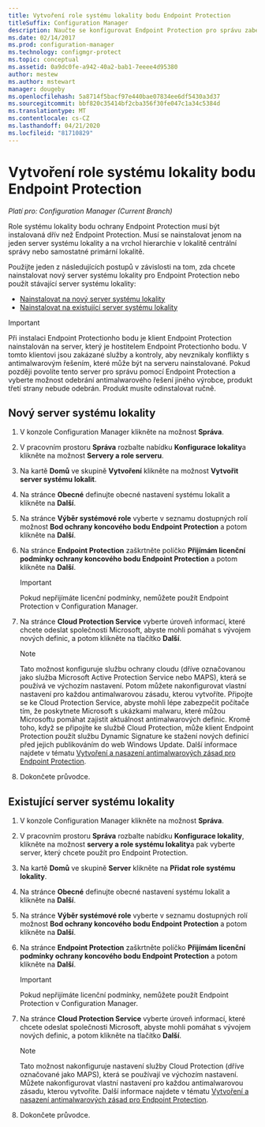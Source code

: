 ```yaml
---
title: Vytvoření role systému lokality bodu Endpoint Protection
titleSuffix: Configuration Manager
description: Naučte se konfigurovat Endpoint Protection pro správu zabezpečení a malwaru v Configuration Manager klientských počítačích.
ms.date: 02/14/2017
ms.prod: configuration-manager
ms.technology: configmgr-protect
ms.topic: conceptual
ms.assetid: 0a9dc0fe-a942-40a2-bab1-7eeee4d95380
author: mestew
ms.author: mstewart
manager: dougeby
ms.openlocfilehash: 5a8714f5bacf97e440bae07834ee6df5430a3d37
ms.sourcegitcommit: bbf820c35414bf2cba356f30fe047c1a34c5384d
ms.translationtype: MT
ms.contentlocale: cs-CZ
ms.lasthandoff: 04/21/2020
ms.locfileid: "81710829"
---
```

# <a name="create-an-endpoint-protection-point-site-system-role"></a>Vytvoření role systému lokality bodu Endpoint Protection

*Platí pro: Configuration Manager (Current Branch)*

Role systému lokality bodu ochrany Endpoint Protection musí být instalovaná dřív než Endpoint Protection. Musí se nainstalovat jenom na jeden server systému lokality a na vrchol hierarchie v lokalitě centrální správy nebo samostatné primární lokalitě.

Použijte jeden z následujících postupů v závislosti na tom, zda chcete nainstalovat nový server systému lokality pro Endpoint Protection nebo použít stávající server systému lokality:
- [Nainstalovat na nový server systému lokality](#new-site-system-server)
- [Nainstalovat na existující server systému lokality](#existing-site-system-server)

> [!IMPORTANT]
>  Při instalaci Endpoint Protectionho bodu je klient Endpoint Protection nainstalován na server, který je hostitelem Endpoint Protectionho bodu. V tomto klientovi jsou zakázané služby a kontroly, aby nevznikaly konflikty s antimalwarovým řešením, které může být na serveru nainstalované. Pokud později povolíte tento server pro správu pomocí Endpoint Protection a vyberte možnost odebrání antimalwarového řešení jiného výrobce, produkt třetí strany nebude odebrán. Produkt musíte odinstalovat ručně.

## <a name="new-site-system-server"></a>Nový server systému lokality

1.  V konzole Configuration Manager klikněte na možnost **Správa**.

2.  V pracovním prostoru **Správa** rozbalte nabídku **Konfigurace lokality**a klikněte na možnost **Servery a role serveru**.

3.  Na kartě **Domů** ve skupině **Vytvoření** klikněte na možnost **Vytvořit server systému lokalit**.

4.  Na stránce **Obecné** definujte obecné nastavení systému lokalit a klikněte na **Další**.

5.  Na stránce **Výběr systémové role** vyberte v seznamu dostupných rolí možnost **Bod ochrany koncového bodu Endpoint Protection** a potom klikněte na **Další**.

6.  Na stránce **Endpoint Protection** zaškrtněte políčko **Přijímám licenční podmínky ochrany koncového bodu Endpoint Protection** a potom klikněte na **Další**.

    > [!IMPORTANT]
    >  Pokud nepřijímáte licenční podmínky, nemůžete použít Endpoint Protection v Configuration Manager.

7.  Na stránce **Cloud Protection Service** vyberte úroveň informací, které chcete odeslat společnosti Microsoft, abyste mohli pomáhat s vývojem nových definic, a potom klikněte na tlačítko **Další**.

    > [!NOTE]
    >  Tato možnost konfiguruje službu ochrany cloudu (dříve označovanou jako služba Microsoft Active Protection Service nebo MAPS), která se používá ve výchozím nastavení. Potom můžete nakonfigurovat vlastní nastavení pro každou antimalwarovou zásadu, kterou vytvoříte. Připojte se ke Cloud Protection Service, abyste mohli lépe zabezpečit počítače tím, že poskytnete Microsoft s ukázkami malwaru, které můžou Microsoftu pomáhat zajistit aktuálnost antimalwarových definic. Kromě toho, když se připojíte ke službě Cloud Protection, může klient Endpoint Protection použít službu Dynamic Signature ke stažení nových definicí před jejich publikováním do web Windows Update. Další informace najdete v tématu [Vytvoření a nasazení antimalwarových zásad pro Endpoint Protection](endpoint-antimalware-policies.md).

8.  Dokončete průvodce.


## <a name="existing-site-system-server"></a>Existující server systému lokality

1.  V konzole Configuration Manager klikněte na možnost **Správa**.

2.  V pracovním prostoru **Správa** rozbalte nabídku **Konfigurace lokality**, klikněte na možnost **servery a role systému lokality**a pak vyberte server, který chcete použít pro Endpoint Protection.

3.  Na kartě **Domů** ve skupině **Server** klikněte na **Přidat role systému lokality**.

4.  Na stránce **Obecné** definujte obecné nastavení systému lokalit a klikněte na **Další**.

5.  Na stránce **Výběr systémové role** vyberte v seznamu dostupných rolí možnost **Bod ochrany koncového bodu Endpoint Protection** a potom klikněte na **Další**.

6.  Na stránce **Endpoint Protection** zaškrtněte políčko **Přijímám licenční podmínky ochrany koncového bodu Endpoint Protection** a potom klikněte na **Další**.

    > [!IMPORTANT]
    >  Pokud nepřijímáte licenční podmínky, nemůžete použít Endpoint Protection v Configuration Manager.

7.  Na stránce **Cloud Protection Service** vyberte úroveň informací, které chcete odeslat společnosti Microsoft, abyste mohli pomáhat s vývojem nových definic, a potom klikněte na tlačítko **Další**.

    > [!NOTE]
    >  Tato možnost nakonfiguruje nastavení služby Cloud Protection (dříve označované jako MAPS), která se používají ve výchozím nastavení. Můžete nakonfigurovat vlastní nastavení pro každou antimalwarovou zásadu, kterou vytvoříte. Další informace najdete v tématu [Vytvoření a nasazení antimalwarových zásad pro Endpoint Protection](endpoint-antimalware-policies.md).

8.  Dokončete průvodce.
